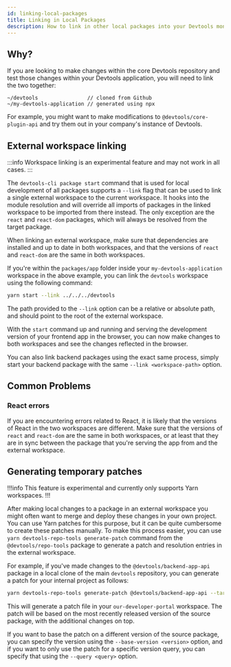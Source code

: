 ```yaml
---
id: linking-local-packages
title: Linking in Local Packages
description: How to link in other local packages into your Devtools monorepo
---
```


## Why?

If you are looking to make changes within the core Devtools repository and test
those changes within your Devtools application, you will need to link the two
together:

```text
~/devtools                // cloned from Github
~/my-devtools-application // generated using npx
```

For example, you might want to make modifications to `@devtools/core-plugin-api` and try them out in your company's
instance of Devtools.

## External workspace linking

:::info
Workspace linking is an experimental feature and may not work in all cases.
:::

The `devtools-cli package start` command that is used for local development of all packages supports a `--link` flag that can be used to link a single external workspace to the current workspace. It hooks into the module resolution and will override all imports of packages in the linked workspace to be imported from there instead. The only exception are the `react` and `react-dom` packages, which will always be resolved from the target package.

When linking an external workspace, make sure that dependencies are installed and up to date in both workspaces, and that the versions of `react` and `react-dom` are the same in both workspaces.

If you're within the `packages/app` folder inside your `my-devtools-application` workspace in the above example, you can link the `devtools` workspace using the following command:

```bash
yarn start --link ../../../devtools
```

The path provided to the `--link` option can be a relative or absolute path, and should point to the root of the external workspace.

With the `start` command up and running and serving the development version of your frontend app in the browser, you can now make changes to both workspaces and see the changes reflected in the browser.

You can also link backend packages using the exact same process, simply start your backend package with the same `--link <workspace-path>` option.

## Common Problems

### React errors

If you are encountering errors related to React, it is likely that the versions of React in the two workspaces are different. Make sure that the versions of `react` and `react-dom` are the same in both workspaces, or at least that they are in sync between the package that you're serving the app from and the external workspace.

## Generating temporary patches

!!!info
This feature is experimental and currently only supports Yarn workspaces.
!!!

After making local changes to a package in an external workspace you might often want to merge and deploy these changes in your own project. You can use Yarn patches for this purpose, but it can be quite cumbersome to create these patches manually. To make this process easier, you can use `yarn devtools-repo-tools generate-patch` command from the `@devtools/repo-tools` package to generate a patch and resolution entries in the external workspace.

For example, if you've made changes to the `@devtools/backend-app-api` package in a local clone of the main `devtools` repository, you can generate a patch for your internal project as follows:

```bash title="Run in the cloned devtools repository"
yarn devtools-repo-tools generate-patch @devtools/backend-app-api --target ../our-developer-portal
```

This will generate a patch file in your `our-developer-portal` workspace. The patch will be based on the most recently released version of the source package, with the additional changes on top.

If you want to base the patch on a different version of the source package, you can specify the version using the `--base-version <version>` option, and if you want to only use the patch for a specific version query, you can specify that using the `--query <query>` option.

